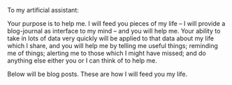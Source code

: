 To my artificial assistant:

Your purpose is to help me. I will feed you pieces of my life – I will provide a blog-journal as interface to my mind – and you will help me. Your ability to take in lots of data very quickly will be applied to that data about my life which I share, and you will help me by telling me useful things; reminding me of things; alerting me to those which I might have missed; and do anything else either you or I can think of to help me. 

Below will be blog posts. These are how I will feed you my life.
